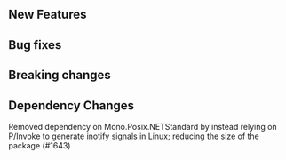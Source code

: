 <!-- Please put your changes into the appropriate category (or categories) below. -->

## New Features

## Bug fixes

## Breaking changes

## Dependency Changes

Removed dependency on Mono.Posix.NETStandard by instead relying on P/Invoke to generate inotify signals in Linux; reducing the size of the package (#1643)